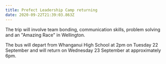 ```yaml
---
title: Prefect Leadership Camp returning
date: 2020-09-22T21:39:03.863Z
---
```

The trip will involve team bonding, communication skills, problem solving and an "Amazing Race" in Wellington.

The bus will depart from Whanganui High School at 2pm on Tuesday 22 September and will return on Wednesday 23 September at approximately 6pm.